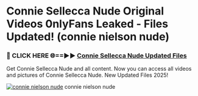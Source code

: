 # Connie Sellecca Nude Original Videos 0nlyFans Leaked - Files Updated! (connie nielson nude)

<h3>🔴 CLICK HERE 🌐==►► <a href="https://tinyurl.com/2p9ay9w9" rel="nofollow">Connie Sellecca Nude Updated Files</a></h3>

Get Connie Sellecca Nude and all content. Now you can access all videos and pictures of Connie Sellecca Nude. New Updated Files 2025!

[![connie nielson nude](https://i.imgur.com/KQgVmj3.gif)](https://tinyurl.com/2p9ay9w9)
connie nielson nude
